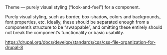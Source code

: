 Theme — purely visual styling (“look-and-feel”) for a component.

Purely visual styling, such as border, box-shadow, colors and backgrounds,
font properties, etc. Ideally, these should be separated enough from a 
component’s structure to be “swappable”, and omitting these entirely should
not break the component’s functionality or basic usability.

https://drupal.org/docs/develop/standards/css/css-file-organization-for-drupal-8
